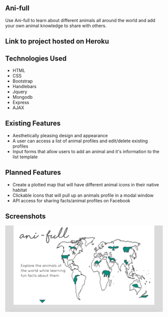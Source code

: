 ## Ani-full
Use Ani-full to learn about different animals all around the world and add your own
animal knowledge to share with others.

## Link to project hosted on Heroku

## Technologies Used

* HTML
* CSS
* Bootstrap
* Handlebars
* Jquery
* Mongodb
* Express
* AJAX

## Existing Features

* Aesthetically pleasing design and appearance
* A user can access a list of animal profiles and edit/delete existing profiles
* Input forms that allow users to add an animal and it's information to the list template

## Planned Features

* Create a plotted map that will have different animal icons in their native habitat
* Clickable icons that will pull up an animals profile in a modal window
* API access for sharing facts/animal profiles on Facebook

## Screenshots
![Alt Text](https://github.com/Srhbnnstr/project-1/blob/master/screenshot.png "screenshot")
